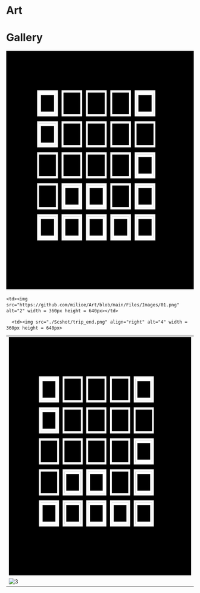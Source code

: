 # Art



# Gallery
<img src="https://github.com/milioe/Art/blob/main/Files/Images/01.png" alt="foto" width = 640px height = 640px>


<table>
  <tr>
    <td> <img src="https://github.com/milioe/Art/blob/main/Files/Images/01.png"  alt="1" width = 640px height = 640px ></td>

    <td><img src="https://github.com/milioe/Art/blob/main/Files/Images/01.png" alt="2" width = 360px height = 640px></td>
   </tr> 
   <tr>
      <td><img src="./Scshot/cab_arrived.png" alt="3" width = 360px height = 640px></td>

      <td><img src="./Scshot/trip_end.png" align="right" alt="4" width = 360px height = 640px>
  </td>
  </tr>
</table>
